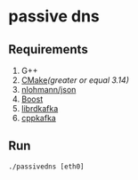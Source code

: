 # passive dns

## Requirements
1. G++
1. [CMake](https://cmake.org/download/ )*(greater or equal 3.14)*
1. [nlohmann/json](https://github.com/nlohmann/json.git)
1. [Boost](https://dl.bintray.com/boostorg/release/)
1. [librdkafka](https://github.com/edenhill/librdkafka.git)
1. [cppkafka](https://github.com/mfontanini/cppkafka.git)


## Run
`./passivedns [eth0]`
